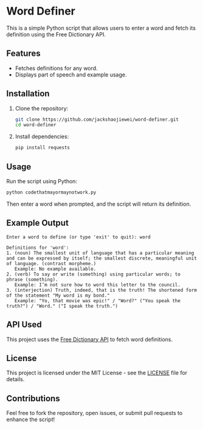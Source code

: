 # Word Definer

This is a simple Python script that allows users to enter a word and fetch its definition using the Free Dictionary API.

## Features
- Fetches definitions for any word.
- Displays part of speech and example usage.

## Installation

1. Clone the repository:
   ```sh
   git clone https://github.com/jackshaojiewei/word-definer.git
   cd word-definer
   ```

2. Install dependencies:
   ```sh
   pip install requests
   ```

## Usage

Run the script using Python:

```sh
python codethatmayormaynotwork.py
```

Then enter a word when prompted, and the script will return its definition.

## Example Output
```
Enter a word to define (or type 'exit' to quit): word

Definitions for 'word':
1. (noun) The smallest unit of language that has a particular meaning and can be expressed by itself; the smallest discrete, meaningful unit of language. (contrast morpheme.)
   Example: No example available.
2. (verb) To say or write (something) using particular words; to phrase (something).
   Example: I’m not sure how to word this letter to the council.
3. (interjection) Truth, indeed, that is the truth! The shortened form of the statement "My word is my bond."
   Example: "Yo, that movie was epic!" / "Word?" ("You speak the truth?") / "Word." ("I speak the truth.")
```

## API Used
This project uses the [Free Dictionary API](https://dictionaryapi.dev/) to fetch word definitions.

## License
This project is licensed under the MIT License - see the [LICENSE](LICENSE) file for details.

## Contributions
Feel free to fork the repository, open issues, or submit pull requests to enhance the script!

